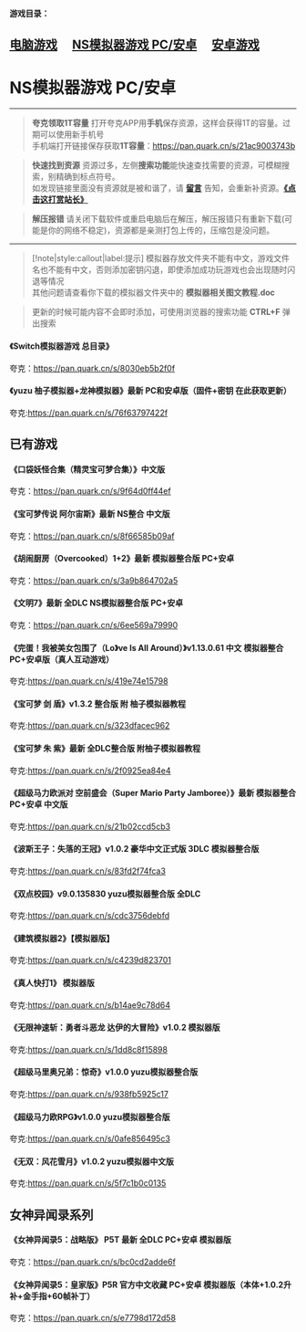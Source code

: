 **游戏目录：**

 [电脑游戏](zh-cn/Games/PC)&#8195;
 [NS模拟器游戏 PC/安卓](zh-cn/Games/NSgames)&#8195;
 [安卓游戏](zh-cn/Games/Android)
---

# NS模拟器游戏 PC/安卓

---
> **夸克领取1T容量**
  打开夸克APP用**手机**保存资源，这样会获得1T的容量。过期可以使用新手机号  
  手机端打开链接保存获取**1T容量**：https://pan.quark.cn/s/21ac9003743b  

> **快速找到资源**
  资源过多，左侧**搜索功能**能快速查找需要的资源，可模糊搜索，别精确到标点符号。  
  如发现链接里面没有资源就是被和谐了，请 [**留言**](zh-cn/bbs) 告知，会重新补资源。[**《点击这打赏站长》**](zh-cn/dashang)

> **解压报错**
  请关闭下载软件或重启电脑后在解压，解压报错只有重新下载(可能是你的网络不稳定)，资源都是亲测打包上传的，压缩包是没问题。

---

> [!note|style:callout|label:提示] 模拟器存放文件夹不能有中文，游戏文件名也不能有中文，否则添加密钥闪退，即使添加成功玩游戏也会出现随时闪退等情况  
其他问题请查看你下载的模拟器文件夹中的 **模拟器相关图文教程.doc**

> 更新的时候可能内容不会即时添加，可使用浏览器的搜索功能 **CTRL+F** 弹出搜索

#### 《Switch模拟器游戏 总目录》

夸克：https://pan.quark.cn/s/8030eb5b2f0f

#### 《yuzu 柚子模拟器+龙神模拟器》最新 PC和安卓版（固件+密钥 在此获取更新）

夸克:https://pan.quark.cn/s/76f63797422f

##  已有游戏

#### 《口袋妖怪合集（精灵宝可梦合集）》中文版

夸克：https://pan.quark.cn/s/9f64d0ff44ef

#### 《宝可梦传说 阿尔宙斯》最新 NS整合 中文版

夸克：https://pan.quark.cn/s/8f66585b09af

#### 《胡闹厨房（Overcooked）1+2》最新 模拟器整合版 PC+安卓

夸克：https://pan.quark.cn/s/3a9b864702a5

#### 《文明7》最新 全DLC NS模拟器整合版 PC+安卓

夸克：https://pan.quark.cn/s/6ee569a79990

#### 《完蛋！我被美女包围了（Lo》ve Is All Around）》v1.13.0.61 中文 模拟器整合 PC+安卓版（真人互动游戏）

夸克:https://pan.quark.cn/s/419e74e15798

#### 《宝可梦 剑 盾》v1.3.2 整合版 附 柚子模拟器教程

夸克:https://pan.quark.cn/s/323dfacec962

#### 《宝可梦 朱 紫》最新 全DLC整合版 附柚子模拟器教程

夸克:https://pan.quark.cn/s/2f0925ea84e4

#### 《超级马力欧派对 空前盛会（Super Mario Party Jamboree）》最新 模拟器整合 PC+安卓 中文版

夸克:https://pan.quark.cn/s/21b02ccd5cb3

#### 《波斯王子：失落的王冠》v1.0.2 豪华中文正式版 3DLC 模拟器整合版

夸克:https://pan.quark.cn/s/83fd2f74fca3

#### 《双点校园》v9.0.135830 yuzu模拟器整合版 全DLC

夸克:https://pan.quark.cn/s/cdc3756debfd

#### 《建筑模拟器2》【模拟器版】

夸克:https://pan.quark.cn/s/c4239d823701

#### 《真人快打1》 模拟器版

夸克:https://pan.quark.cn/s/b14ae9c78d64

#### 《无限神速斩：勇者斗恶龙 达伊的大冒险》v1.0.2 模拟器版

夸克:https://pan.quark.cn/s/1dd8c8f15898

#### 《超级马里奥兄弟：惊奇》v1.0.0 yuzu模拟器整合版

夸克:https://pan.quark.cn/s/938fb5925c17

#### 《超级马力欧RPG》v1.0.0 yuzu模拟器整合版

夸克:https://pan.quark.cn/s/0afe856495c3

#### 《无双：风花雪月》v1.0.2 yuzu模拟器中文版

夸克:https://pan.quark.cn/s/5f7c1b0c0135

##  女神异闻录系列

#### 《女神异闻录5：战略版》 P5T 最新 全DLC PC+安卓 模拟器版

夸克：https://pan.quark.cn/s/bc0cd2adde6f

#### 《女神异闻录5：皇家版》P5R 官方中文收藏 PC+安卓 模拟器版（本体+1.0.2升补+金手指+60帧补丁）

夸克：https://pan.quark.cn/s/e7798d172d58